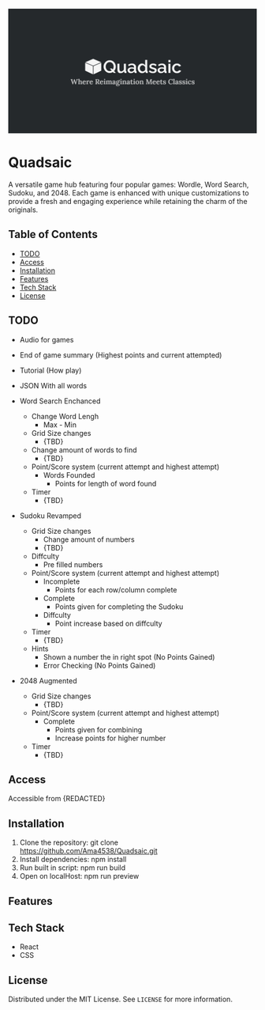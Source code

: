 ![Default Screenshot](image/home-screenshot.png)

# Quadsaic
A versatile game hub featuring four popular games: Wordle, Word Search, Sudoku, and 2048. Each game is enhanced with unique customizations to provide a fresh and engaging experience while retaining the charm of the originals.

## Table of Contents
- [TODO](##TODO)
- [Access](#Access)
- [Installation](#installation)
- [Features](#features)
- [Tech Stack](#tech-stack)
- [License](#license)

## TODO
- Audio for games
- End of game summary (Highest points and current attempted)
- Tutorial (How play)
- JSON With all words

- Word Search Enchanced
    - Change Word Lengh
        - Max - Min
    - Grid Size changes
        - {TBD}
    - Change amount of words to find
        - {TBD}
    - Point/Score system (current attempt and highest attempt)
        - Words Founded
            - Points for length of word found
    - Timer
        - {TBD}
- Sudoku Revamped
    - Grid Size changes
        - Change amount of numbers
        - {TBD}
    - Diffculty 
        - Pre filled numbers
    - Point/Score system (current attempt and highest attempt)
        - Incomplete
            - Points for each row/column complete
        - Complete
            - Points given for completing the Sudoku
        - Diffculty
            - Point increase based on diffculty
    - Timer
        - {TBD}
    - Hints
        -  Shown a number the in right spot (No Points Gained)
        -  Error Checking (No Points Gained)
- 2048 Augmented
    - Grid Size changes
        - {TBD}
    - Point/Score system (current attempt and highest attempt)
        - Complete
            - Points given for combining
            - Increase points for higher number 
    - Timer
        - {TBD}

## Access
Accessible from {REDACTED}

## Installation
1. Clone the repository: git clone https://github.com/Ama4538/Quadsaic.git
2. Install dependencies: npm install
3. Run built in script: npm run build
4. Open on localHost: npm run preview

## Features


## Tech Stack
- React
- CSS

## License
Distributed under the MIT License. See `LICENSE` for more information.